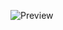 ![Preview](https://user-images.githubusercontent.com/66185698/147394831-6377de38-55b3-4ec9-88d2-399f65a8ddc4.png)

